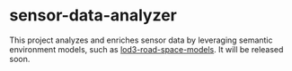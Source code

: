 # sensor-data-analyzer

This project analyzes and enriches sensor data by leveraging semantic environment models, such as [lod3-road-space-models](https://github.com/savenow/lod3-road-space-models). 
It will be released soon.

